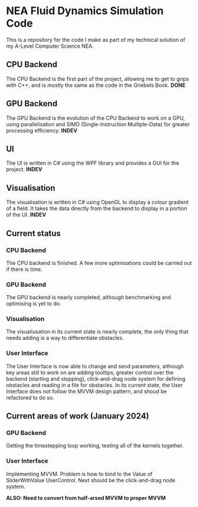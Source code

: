# NEA Fluid Dynamics Simulation Code
This is a repository for the code I make as part of my technical solution of my A-Level Computer Science NEA.

## CPU Backend
The CPU Backend is the first part of the project, allowing me to get to grips with C++, and is mostly the same as the code in the Griebels Book. **DONE**

## GPU Backend
The GPU Backend is the evolution of the CPU Backend to work on a GPU, using parallelisation and SIMD (Single-Instruction Multiple-Data) for greater processing efficiency. **INDEV**

## UI
The UI is written in C# using the WPF library and provides a GUI for the project. **INDEV**

## Visualisation
The visualisation is written in C# using OpenGL to display a colour gradient of a field. It takes the data directly from the backend to display in a portion of the UI. **INDEV**

## Current status
### CPU Backend
The CPU backend is finished. A few more optimisations could be carried out if there is time.

### GPU Backend
The GPU backend is nearly completed, although benchmarking and optimising is yet to do.

### Visualisation
The visualiusation in its current state is nearly complete, the only thing that needs adding is a way to differentiate obstacles.

### User Interface
The User Interface is now able to change and send parameters, although key areas still to work on are adding tooltips, greater control over the backend (starting and stopping), click-and-drag node system for defining obstacles and reading in a file for obstacles. In its current state, the User Interface does not follow the MVVM design pattern, and shoud be refactored to do so.

## Current areas of work (January 2024)
### GPU Backend
Getting the timestepping loop working, testing all of the kernels together.

### User Interface
Implementing MVVM. Problem is how to bind to the Value of SliderWithValue UserControl. Next should be the click-and-drag node system.

**ALSO: Need to convert from half-arsed MVVM to proper MVVM**

